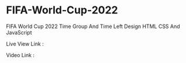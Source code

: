 # FIFA-World-Cup-2022
FIFA World Cup 2022 Time Group And Time Left Design HTML CSS And JavaScript

Live View Link : 

Video Link : 
